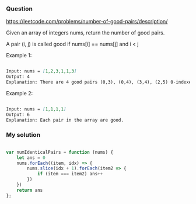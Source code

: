 ### Question

https://leetcode.com/problems/number-of-good-pairs/description/

Given an array of integers nums, return the number of good pairs.

A pair (i, j) is called good if nums[i] == nums[j] and i < j

Example 1:

```md

Input: nums = [1,2,3,1,1,3]
Output: 4
Explanation: There are 4 good pairs (0,3), (0,4), (3,4), (2,5) 0-indexed.

```

Example 2:

```md

Input: nums = [1,1,1,1]
Output: 6
Explanation: Each pair in the array are good.

```

### My solution

```js

var numIdenticalPairs = function (nums) {
    let ans = 0
    nums.forEach((item, idx) => {
        nums.slice(idx + 1).forEach(item2 => {
            if (item === item2) ans++
        })
    })
    return ans
};

```
